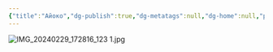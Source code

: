 ```yaml
---
{"title":"Айоко","dg-publish":true,"dg-metatags":null,"dg-home":null,"permalink":"/druzi-zhinki/ajoko/","dgPassFrontmatter":true,"noteIcon":""}
---
```


![IMG_20240229_172816_123 1.jpg](/img/user/IMG_20240229_172816_123%201.jpg)

